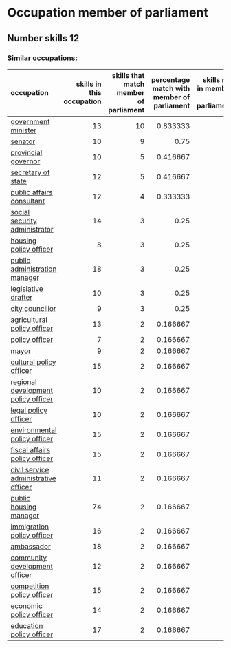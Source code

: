 # Occupation member of parliament
## Number skills 12
### Similar occupations:
| occupation                                                                      |   skills in this occupation |   skills that match member of parliament |   percentage match with member of parliament |   skills not in member of parliament |
|:--------------------------------------------------------------------------------|----------------------------:|-----------------------------------------:|---------------------------------------------:|-------------------------------------:|
| [government minister](government_minister.md)                                   |                          13 |                                       10 |                                     0.833333 |                                    3 |
| [senator](senator.md)                                                           |                          10 |                                        9 |                                     0.75     |                                    1 |
| [provincial governor](provincial_governor.md)                                   |                          10 |                                        5 |                                     0.416667 |                                    5 |
| [secretary of state](secretary_of_state.md)                                     |                          12 |                                        5 |                                     0.416667 |                                    7 |
| [public affairs consultant](public_affairs_consultant.md)                       |                          12 |                                        4 |                                     0.333333 |                                    8 |
| [social security administrator](social_security_administrator.md)               |                          14 |                                        3 |                                     0.25     |                                   11 |
| [housing policy officer](housing_policy_officer.md)                             |                           8 |                                        3 |                                     0.25     |                                    5 |
| [public administration manager](public_administration_manager.md)               |                          18 |                                        3 |                                     0.25     |                                   15 |
| [legislative drafter](legislative_drafter.md)                                   |                          10 |                                        3 |                                     0.25     |                                    7 |
| [city councillor](city_councillor.md)                                           |                           9 |                                        3 |                                     0.25     |                                    6 |
| [agricultural policy officer](agricultural_policy_officer.md)                   |                          13 |                                        2 |                                     0.166667 |                                   11 |
| [policy officer](policy_officer.md)                                             |                           7 |                                        2 |                                     0.166667 |                                    5 |
| [mayor](mayor.md)                                                               |                           9 |                                        2 |                                     0.166667 |                                    7 |
| [cultural policy officer](cultural_policy_officer.md)                           |                          15 |                                        2 |                                     0.166667 |                                   13 |
| [regional development policy officer](regional_development_policy_officer.md)   |                          10 |                                        2 |                                     0.166667 |                                    8 |
| [legal policy officer](legal_policy_officer.md)                                 |                          10 |                                        2 |                                     0.166667 |                                    8 |
| [environmental policy officer](environmental_policy_officer.md)                 |                          15 |                                        2 |                                     0.166667 |                                   13 |
| [fiscal affairs policy officer](fiscal_affairs_policy_officer.md)               |                          15 |                                        2 |                                     0.166667 |                                   13 |
| [civil service administrative officer](civil_service_administrative_officer.md) |                          11 |                                        2 |                                     0.166667 |                                    9 |
| [public housing manager](public_housing_manager.md)                             |                          74 |                                        2 |                                     0.166667 |                                   72 |
| [immigration policy officer](immigration_policy_officer.md)                     |                          16 |                                        2 |                                     0.166667 |                                   14 |
| [ambassador](ambassador.md)                                                     |                          18 |                                        2 |                                     0.166667 |                                   16 |
| [community development officer](community_development_officer.md)               |                          12 |                                        2 |                                     0.166667 |                                   10 |
| [competition policy officer](competition_policy_officer.md)                     |                          15 |                                        2 |                                     0.166667 |                                   13 |
| [economic policy officer](economic_policy_officer.md)                           |                          14 |                                        2 |                                     0.166667 |                                   12 |
| [education policy officer](education_policy_officer.md)                         |                          17 |                                        2 |                                     0.166667 |                                   15 |
